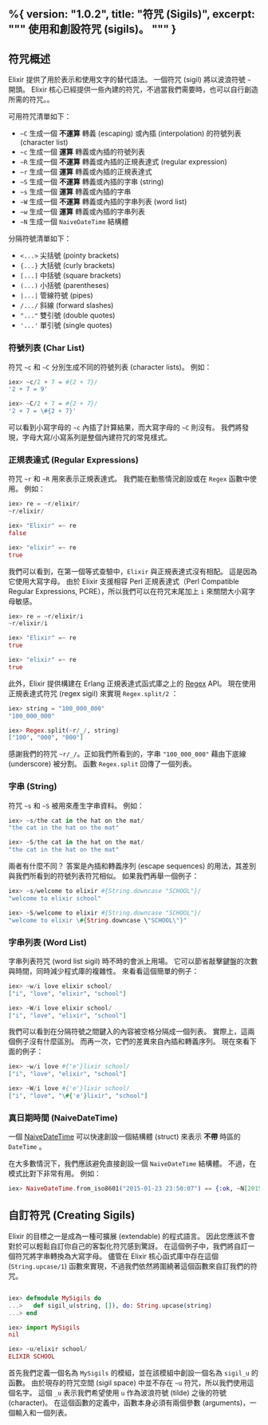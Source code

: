%{
  version: "1.0.2",
  title: "符咒 (Sigils)",
  excerpt: """
  使用和創設符咒 (sigils)。
  """
}
---

## 符咒概述

Elixir 提供了用於表示和使用文字的替代語法。
一個符咒 (sigil) 將以波浪符號 `~` 開頭。
Elixir 核心已經提供一些內建的符咒，不過當我們需要時，也可以自行創造所需的符咒。。

可用符咒清單如下：

- `~C` 生成一個 **不運算** 轉義 (escaping) 或內插 (interpolation) 的符號列表 (character list)
- `~c` 生成一個 **運算** 轉義或內插的符號列表
- `~R` 生成一個 **不運算** 轉義或內插的正規表達式 (regular expression)
- `~r` 生成一個 **運算** 轉義或內插的正規表達式
- `~S` 生成一個 **不運算** 轉義或內插的字串 (string)
- `~s` 生成一個 **運算** 轉義或內插的字串
- `~W` 生成一個 **不運算** 轉義或內插的字串列表 (word list)
- `~w` 生成一個 **運算** 轉義或內插的字串列表
- `~N` 生成一個 `NaiveDateTime` 結構體

分隔符號清單如下：

- `<...>` 尖括號 (pointy brackets)
- `{...}` 大括號 (curly brackets)
- `[...]` 中括號 (square brackets)
- `(...)` 小括號 (parentheses)
- `|...|` 管線符號 (pipes)
- `/.../` 斜線 (forward slashes)
- `"..."` 雙引號 (double quotes)
- `'...'` 單引號 (single quotes)

### 符號列表 (Char List)

符咒 `~c` 和 `~C` 分別生成不同的符號列表 (character lists)。
例如：

```elixir
iex> ~c/2 + 7 = #{2 + 7}/
'2 + 7 = 9'

iex> ~C/2 + 7 = #{2 + 7}/
'2 + 7 = \#{2 + 7}'
```

可以看到小寫字母的 `~c` 內插了計算結果，而大寫字母的 `~C` 則沒有。
我們將發現，字母大寫/小寫系列是整個內建符咒的常見樣式。

### 正規表達式 (Regular Expressions)

符咒 `~r` 和 `~R` 用來表示正規表達式。
我們能在動態情況創設或在 `Regex` 函數中使用。
例如：

```elixir
iex> re = ~r/elixir/
~r/elixir/

iex> "Elixir" =~ re
false

iex> "elixir" =~ re
true
```

我們可以看到，在第一個等式查驗中，`Elixir` 與正規表達式沒有相配。
這是因為它使用大寫字母。
由於 Elixir 支援相容 Perl 正規表達式（Perl Compatible Regular Expressions, PCRE），所以我們可以在符咒末尾加上 `i` 來關閉大小寫字母敏感。

```elixir
iex> re = ~r/elixir/i
~r/elixir/i

iex> "Elixir" =~ re
true

iex> "elixir" =~ re
true
```

此外，Elixir 提供構建在 Erlang 正規表達式函式庫之上的 [Regex](https://hexdocs.pm/elixir/Regex.html) API。
現在使用正規表達式符咒 (regex sigil) 來實現 `Regex.split/2` ：

```elixir
iex> string = "100_000_000"
"100_000_000"

iex> Regex.split(~r/_/, string)
["100", "000", "000"]
```

感謝我們的符咒 `~r/_/`。正如我們所看到的，字串 `"100_000_000"` 藉由下底線 (underscore) 被分割。
函數 `Regex.split` 回傳了一個列表。

### 字串 (String)

符咒 `~s` 和 `~S` 被用來產生字串資料。
例如：

```elixir
iex> ~s/the cat in the hat on the mat/
"the cat in the hat on the mat"

iex> ~S/the cat in the hat on the mat/
"the cat in the hat on the mat"
```

兩者有什麼不同？
答案是內插和轉義序列 (escape sequences) 的用法，其差別與我們所看到的符號列表符咒相似。
如果我們再舉一個例子：

```elixir
iex> ~s/welcome to elixir #{String.downcase "SCHOOL"}/
"welcome to elixir school"

iex> ~S/welcome to elixir #{String.downcase "SCHOOL"}/
"welcome to elixir \#{String.downcase \"SCHOOL\"}"
```

### 字串列表 (Word List)

字串列表符咒 (word list sigil) 時不時的會派上用場。
它可以節省敲擊鍵盤的次數與時間，同時減少程式庫的複雜性。
來看看這個簡單的例子：

```elixir
iex> ~w/i love elixir school/
["i", "love", "elixir", "school"]

iex> ~W/i love elixir school/
["i", "love", "elixir", "school"]
```

我們可以看到在分隔符號之間鍵入的內容被空格分隔成一個列表。
實際上，這兩個例子沒有什麼區別。
而再一次，它們的差異來自內插和轉義序列。
現在來看下面的例子：

```elixir
iex> ~w/i love #{'e'}lixir school/
["i", "love", "elixir", "school"]

iex> ~W/i love #{'e'}lixir school/
["i", "love", "\#{'e'}lixir", "school"]
```

### 真日期時間 (NaiveDateTime)

一個 [NaiveDateTime](https://hexdocs.pm/elixir/NaiveDateTime.html) 可以快速創設一個結構體 (struct) 來表示 **不帶** 時區的 `DateTime` 。

在大多數情況下，我們應該避免直接創設一個 `NaiveDateTime` 結構體。
不過，在模式比對下非常有用。
例如：

```elixir
iex> NaiveDateTime.from_iso8601("2015-01-23 23:50:07") == {:ok, ~N[2015-01-23 23:50:07]}
```

## 自訂符咒 (Creating Sigils)

Elixir 的目標之一是成為一種可擴展 (extendable) 的程式語言。
因此您應該不會對於可以輕鬆自訂你自己的客製化符咒感到驚訝。
在這個例子中，我們將自訂一個符咒將字串轉換為大寫字母。
儘管在 Elixir 核心函式庫中存在這個 (`String.upcase/1`) 函數來實現，不過我們依然將圍繞著這個函數來自訂我們的符咒。

```elixir

iex> defmodule MySigils do
...>   def sigil_u(string, []), do: String.upcase(string)
...> end

iex> import MySigils
nil

iex> ~u/elixir school/
ELIXIR SCHOOL
```

首先我們定義一個名為 `MySigils` 的模組，並在該模組中創設一個名為 `sigil_u` 的函數。
由於現存的符咒空間 (sigil space) 中並不存在 `~u` 符咒，所以我們使用這個名字。
這個 `_u` 表示我們希望使用 `u` 作為波浪符號 (tilde) 之後的符號 (character)。
在這個函數的定義中，函數本身必須有兩個參數 (arguments)，一個輸入和一個列表。

